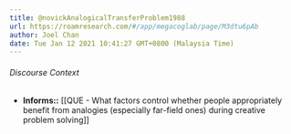 ```yaml
---
title: @novickAnalogicalTransferProblem1988
url: https://roamresearch.com/#/app/megacoglab/page/M3dtu6pAb
author: Joel Chan
date: Tue Jan 12 2021 10:41:27 GMT+0800 (Malaysia Time)
---
```




###### Discourse Context

- **Informs::** [[QUE - What factors control whether people appropriately benefit from analogies (especially far-field ones) during creative problem solving]]
